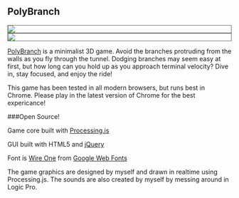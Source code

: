 ## PolyBranch

<img src="http://3kh0.github.io/polybranch/img/pic1.png" style="border: 1px solid #646464; display: block; margin: 0px auto;">

<img src="http://3kh0.github.io/polybranch/img/pic2.png" style="border: 1px solid #646464; display: block; margin: 0px auto;">

<a href="http://3kh0.github.io/polybranch">PolyBranch</a> is a minimalist 3D game. Avoid the branches protruding from the walls as you fly through the tunnel. Dodging branches may seem easy at first, but how long can you hold up as you approach terminal velocity? Dive in, stay focused, and enjoy the ride!

This game has been tested in all modern browsers, but runs best in Chrome. Please play in the latest version of Chrome for the best expericance!

###Open Source!

Game core built with [Processing.js](http://processingjs.org/)

GUI built with HTML5 and [jQuery](http://jquery.com)

Font is [Wire One](http://www.google.com/webfonts/specimen/Wire+One) from [Google Web Fonts](http://www.google.com/webfonts)


The game graphics are designed by myself and drawn in realtime using Processing.js. The sounds are also created by myself by messing around in Logic Pro.
